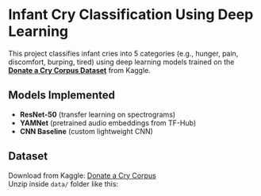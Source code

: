 # Infant Cry Classification Using Deep Learning

This project classifies infant cries into 5 categories (e.g., hunger, pain, discomfort, burping, tired) using deep learning models trained on the **[Donate a Cry Corpus Dataset](https://www.kaggle.com/datasets/vbookshelf/donateacry-corpus)** from Kaggle.

## Models Implemented
- **ResNet-50** (transfer learning on spectrograms)  
- **YAMNet** (pretrained audio embeddings from TF-Hub)  
- **CNN Baseline** (custom lightweight CNN)

## Dataset
Download from Kaggle: [Donate a Cry Corpus](https://www.kaggle.com/datasets/vbookshelf/donateacry-corpus)  
Unzip inside `data/` folder like this:

